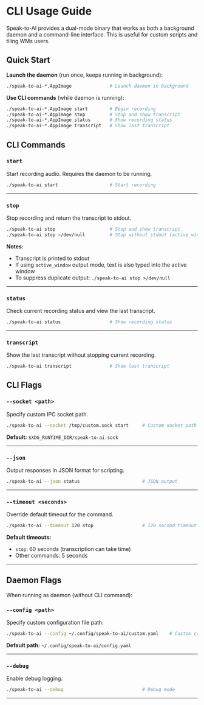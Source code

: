 # CLI Usage Guide

Speak-to-AI provides a dual-mode binary that works as both a background daemon and a command-line interface. This is useful for custom scripts and tiling WMs users.

## Quick Start

**Launch the daemon** (run once, keeps running in background):
```bash
./speak-to-ai-*.AppImage              # Launch daemon in background
```

**Use CLI commands** (while daemon is running):
```bash
./speak-to-ai-*.AppImage start        # Begin recording
./speak-to-ai-*.AppImage stop         # Stop and show transcript
./speak-to-ai-*.AppImage status       # Show recording status
./speak-to-ai-*.AppImage transcript   # Show last transcript
```

## CLI Commands

### `start`
Start recording audio. Requires the daemon to be running.

```bash
./speak-to-ai start                   # Start recording
```

---

### `stop`
Stop recording and return the transcript to stdout.

```bash
./speak-to-ai stop                    # Stop and show transcript
./speak-to-ai stop >/dev/null         # Stop without stdout (active_window mode only)
```

**Notes:**
- Transcript is printed to stdout
- If using `active_window` output mode, text is also typed into the active window
- To suppress duplicate output: `./speak-to-ai stop >/dev/null`

---

### `status`
Check current recording status and view the last transcript.

```bash
./speak-to-ai status                  # Show recording status
```

---

### `transcript`
Show the last transcript without stopping current recording.

```bash
./speak-to-ai transcript              # Show last transcript
```


## CLI Flags

### `--socket <path>`
Specify custom IPC socket path.

```bash
./speak-to-ai --socket /tmp/custom.sock start     # Custom socket path
```

**Default:** `$XDG_RUNTIME_DIR/speak-to-ai.sock`

---

### `--json`
Output responses in JSON format for scripting.

```bash
./speak-to-ai --json status                       # JSON output
```

---

### `--timeout <seconds>`
Override default timeout for the command.

```bash
./speak-to-ai --timeout 120 stop                  # 120 second timeout
```

**Default timeouts:**
- `stop`: 60 seconds (transcription can take time)
- Other commands: 5 seconds

---

## Daemon Flags

When running as daemon (without CLI command):

### `--config <path>`
Specify custom configuration file path.

```bash
./speak-to-ai --config ~/.config/speak-to-ai/custom.yaml    # Custom config
```

**Default path:** `~/.config/speak-to-ai/config.yaml`

---

### `--debug`
Enable debug logging.

```bash
./speak-to-ai --debug                             # Debug mode
```

---

